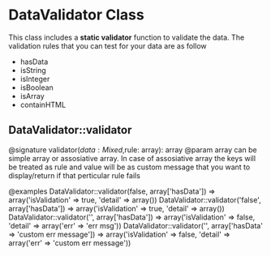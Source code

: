 # DataValidator Class
This class includes a **static validator** function to validate the data. The validation rules that you can test for your data are as follow
- hasData
- isString 
- isInteger
- isBoolean 
- isArray 
- containHTML


## DataValidator::validator
@signature validator($data: Mixed,$rule: array): array 
@param array can be simple array or assosiative array. In case of assosiative array the keys will be treated as rule and value will be as custom message that you want to display/return if that perticular rule fails

@examples
DataValidator::validator(false, array['hasData']) => array('isValidation' => true, 'detail' => array())
DataValidator::validator('false', array['hasData']) => array('isValidation' => true, 'detail' => array())
DataValidator::validator('', array['hasData']) => array('isValidation' => false, 'detail' => array('err' => 'err msg'))
DataValidator::validator('', array['hasData' => 'custom err message']) => array('isValidation' => false, 'detail' => array('err' => 'custom err message'))


